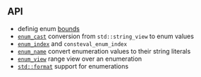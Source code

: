 ## API

- definig enum [bounds](enum_bounds.md)
- [`enum_cast`](enum_cast.md) conversion from `std::string_view` to enum values
- [`enum_index`](enum_index.md) and `consteval_enum_index`
- [`enum_name`](enum_name.md) convert enumeration values to their string literals
- [`enum_view`](enum_view.md) range view over an enumeration
- [`std::format`](std_format.md) support for enumerations
